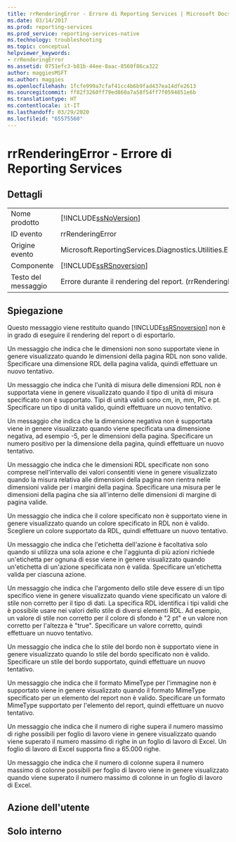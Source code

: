 ```yaml
---
title: rrRenderingError - Errore di Reporting Services | Microsoft Docs
ms.date: 03/14/2017
ms.prod: reporting-services
ms.prod_service: reporting-services-native
ms.technology: troubleshooting
ms.topic: conceptual
helpviewer_keywords:
- rrRenderingError
ms.assetid: 0751efc3-b81b-44ee-8aac-8560f86ca322
author: maggiesMSFT
ms.author: maggies
ms.openlocfilehash: 1fcfe999a7cfaf41cc4b6b9fad437ea14dfe2613
ms.sourcegitcommit: ff82f3260ff79ed860a7a58f54ff7f0594851e6b
ms.translationtype: HT
ms.contentlocale: it-IT
ms.lasthandoff: 03/29/2020
ms.locfileid: "65575560"
---
```

# <a name="rrrenderingerror---reporting-services-error"></a>rrRenderingError - Errore di Reporting Services
    
## <a name="details"></a>Dettagli  
  
|||  
|-|-|  
|Nome prodotto|[!INCLUDE[ssNoVersion](../../includes/ssnoversion-md.md)]|  
|ID evento|rrRenderingError|  
|Origine evento|Microsoft.ReportingServices.Diagnostics.Utilities.ErrorStrings.resources.Strings|  
|Componente|[!INCLUDE[ssRSnoversion](../../includes/ssrsnoversion-md.md)]|  
|Testo del messaggio|Errore durante il rendering del report. (rrRenderingError) %1|  
  
## <a name="explanation"></a>Spiegazione  
 Questo messaggio viene restituito quando [!INCLUDE[ssRSnoversion](../../includes/ssrsnoversion-md.md)] non è in grado di eseguire il rendering del report o di esportarlo.  
  
 Un messaggio che indica che le dimensioni non sono supportate viene in genere visualizzato quando le dimensioni della pagina RDL non sono valide. Specificare una dimensione RDL della pagina valida, quindi effettuare un nuovo tentativo.  
  
 Un messaggio che indica che l'unità di misura delle dimensioni RDL non è supportata viene in genere visualizzato quando il tipo di unità di misura specificato non è supportato. Tipi di unità validi sono cm, in, mm, PC e pt. Specificare un tipo di unità valido, quindi effettuare un nuovo tentativo.  
  
 Un messaggio che indica che la dimensione negativa non è supportata viene in genere visualizzato quando viene specificata una dimensione negativa, ad esempio -5, per le dimensioni della pagina. Specificare un numero positivo per la dimensione della pagina, quindi effettuare un nuovo tentativo.  
  
 Un messaggio che indica che le dimensioni RDL specificate non sono comprese nell'intervallo dei valori consentiti viene in genere visualizzato quando la misura relativa alle dimensioni della pagina non rientra nelle dimensioni valide per i margini della pagina. Specificare una misura per le dimensioni della pagina che sia all'interno delle dimensioni di margine di pagina valide.  
  
 Un messaggio che indica che il colore specificato non è supportato viene in genere visualizzato quando un colore specificato in RDL non è valido. Scegliere un colore supportato da RDL, quindi effettuare un nuovo tentativo.  
  
 Un messaggio che indica che l'etichetta dell'azione è facoltativa solo quando si utilizza una sola azione e che l'aggiunta di più azioni richiede un'etichetta per ognuna di esse viene in genere visualizzato quando un'etichetta di un'azione specificata non è valida. Specificare un'etichetta valida per ciascuna azione.  
  
 Un messaggio che indica che l'argomento dello stile deve essere di un tipo specifico viene in genere visualizzato quando viene specificato un valore di stile non corretto per il tipo di dati. La specifica RDL identifica i tipi validi che è possibile usare nei valori dello stile di diversi elementi RDL. Ad esempio, un valore di stile non corretto per il colore di sfondo è "2 pt" e un valore non corretto per l'altezza è "true". Specificare un valore corretto, quindi effettuare un nuovo tentativo.  
  
 Un messaggio che indica che lo stile del bordo non è supportato viene in genere visualizzato quando lo stile del bordo specificato non è valido. Specificare un stile del bordo supportato, quindi effettuare un nuovo tentativo.  
  
 Un messaggio che indica che il formato MimeType per l'immagine non è supportato viene in genere visualizzato quando il formato MimeType specificato per un elemento del report non è valido. Specificare un formato MimeType supportato per l'elemento del report, quindi effettuare un nuovo tentativo.  
  
 Un messaggio che indica che il numero di righe supera il numero massimo di righe possibili per foglio di lavoro viene in genere visualizzato quando viene superato il numero massimo di righe in un foglio di lavoro di Excel. Un foglio di lavoro di Excel supporta fino a 65.000 righe.  
  
 Un messaggio che indica che il numero di colonne supera il numero massimo di colonne possibili per foglio di lavoro viene in genere visualizzato quando viene superato il numero massimo di colonne in un foglio di lavoro di Excel.  
  
## <a name="user-action"></a>Azione dell'utente  
  
## <a name="internal-only"></a>Solo interno  
  
